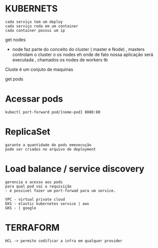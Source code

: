 # KUBERNETS
	cada serviço tem um deploy
	cada serviço roda em um container
	cada container possui um ip

 get nodes
- node faz parte do conceito do cluster ( master e Node) , masters controlam o cluster o os nodes eh onde de fato nossa aplicação será executada , chamados os nodes de workers tb

Cluste é um conjuto de maquinas

get pods

# Acessar pods
	kubectl port-forward pod/[nome-pod] 8080:80

# ReplicaSet 
	garante a quantidade de pods emexecução
	pode ser criados no arquivo de deployment

# Load balance / service discovery
	gerencia o acesso aos pods
	para qual pod vai a requisição
	- é possivel fazer um port-forwad para um service.

	VPC - virtual private cloud
	EKS - elastic kubernetes service | aws
	GKS - | google
# TERRAFORM
	HCL -> permite codificar a infra em qualquer provider

	


